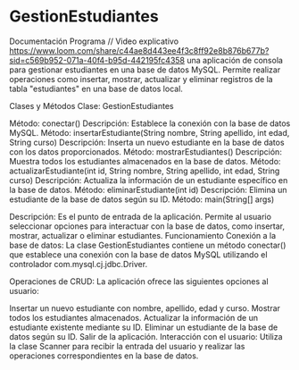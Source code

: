 # GestionEstudiantes
Documentación Programa   // Video explicativo https://www.loom.com/share/c44ae8d443ee4f3c8ff92e8b876b677b?sid=c569b952-071a-40f4-b95d-442195fc4358
una aplicación de consola para gestionar estudiantes en una base de datos MySQL. Permite realizar operaciones como insertar, mostrar, actualizar y eliminar registros de la tabla "estudiantes" en una base de datos local.

Clases y Métodos
Clase: GestionEstudiantes

Método: conectar()
Descripción: Establece la conexión con la base de datos MySQL.
Método: insertarEstudiante(String nombre, String apellido, int edad, String curso)
Descripción: Inserta un nuevo estudiante en la base de datos con los datos proporcionados.
Método: mostrarEstudiantes()
Descripción: Muestra todos los estudiantes almacenados en la base de datos.
Método: actualizarEstudiante(int id, String nombre, String apellido, int edad, String curso)
Descripción: Actualiza la información de un estudiante específico en la base de datos.
Método: eliminarEstudiante(int id)
Descripción: Elimina un estudiante de la base de datos según su ID.
Método: main(String[] args)

Descripción: Es el punto de entrada de la aplicación. Permite al usuario seleccionar opciones para interactuar con la base de datos, como insertar, mostrar, actualizar o eliminar estudiantes.
Funcionamiento
Conexión a la base de datos: La clase GestionEstudiantes contiene un método conectar() que establece una conexión con la base de datos MySQL utilizando el controlador com.mysql.cj.jdbc.Driver.

Operaciones de CRUD: La aplicación ofrece las siguientes opciones al usuario:

Insertar un nuevo estudiante con nombre, apellido, edad y curso.
Mostrar todos los estudiantes almacenados.
Actualizar la información de un estudiante existente mediante su ID.
Eliminar un estudiante de la base de datos según su ID.
Salir de la aplicación.
Interacción con el usuario: Utiliza la clase Scanner para recibir la entrada del usuario y realizar las operaciones correspondientes en la base de datos.
